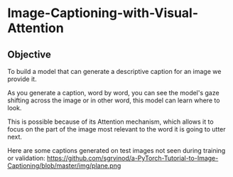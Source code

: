 # Image-Captioning-with-Visual-Attention

## Objective
To build a model that can generate a descriptive caption for an image we provide it.

As you generate a caption, word by word, you can see the model's gaze shifting across the image or in other word, this model can learn where to look.

This is possible because of its Attention mechanism, which allows it to focus on the part of the image most relevant to the word it is going to utter next.

Here are some captions generated on test images not seen during training or validation:
https://github.com/sgrvinod/a-PyTorch-Tutorial-to-Image-Captioning/blob/master/img/plane.png
